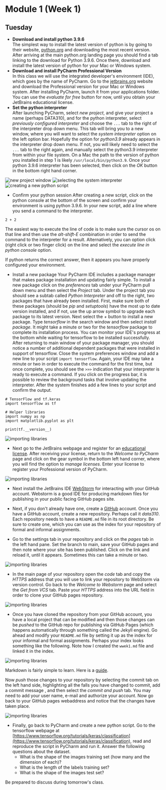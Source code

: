 # Module 1 (Week 1)

## Tuesday

- **Download and install python 3.9.6**  
  The simplest way to install the latest version of python is by going to their website, [python.org](https://www.python.org/) and downloading the most recent version.  After arriving at the main python.org landing page you should find a tab linking to the download for Python 3.9.6.  Once there, download and install the latest version of python for your Mac or Windows system.
- **Download and install PyCharm Professional Version**  
  In this class we will use the integrated developer's environment (IDE), which goes by the name of PyCharm.  Go to the [jetbrains.org](https://www.jetbrains.com/pycharm/) website and download the Professional version for your Mac or Windows system.  After installing PyCharm, launch it from your applications folder.  You can use the *evaluate for free* button for now, until you obtain your JetBrains educational license.  
- **Set the python interpreter**  
  After launching PyCharm, select *new project*, and give your project a name (perhaps DATA310), and for the python interpreter, select *previously configured interpreter* and choose the `...` tab to the right of the interpreter drop down menu.  This tab will bring you to a new window, where you will want to select the *system interpreter* option on the left option bar.  Hopefully the option for *python3.9* already appears in the interpreter drop down menu.  If not, you will likely need to select the `...` tab to the right again, and manually select the python3.9 interpreter from within your file system.  On a Mac the path to the version of python you installed in step 1 is likely `/usr/local/bin/python3.9`.  Once your python 3.9.6 interpreter has been selected, then click on the *OK* button in the bottom right hand corner.

![new project window](images/newproj.png)
![selecting the system interpreter](images/sysint.png)
![creating a new python script](images/newpy.png)

- Confirm your python session
  After creating a new script, click on the python console at the bottom of the screen and confirm your environment is using python 3.9.6.  In your new script, add a line where you send a command to the interpreter.
  
```
2 + 2
```

The easiest way to execute the line of code is to make sure the cursor os on that line and then use the *alt-shift-E* combination in order to send the command to the interpreter for a result.  Alternatively, you can option click (right click or two finger click) on the line and select the *execute line in python console* option.

If python returns the correct answer, then it appears you have properly configured your environment.

- Install a new package
  Your PyCharm IDE includes a package manager that makes package installation and updating fairly simple.  To install a new package click on the *preferences* tab under your PyCharm pull down menu and then select the *Project* tab.  Under the project tab you should see a subtab called *Python Interpreter* and off to the right, two packages that have already been installed.  First, make sure both of these packages (should be *pip* and *setuptools*) have the most up to date version installed, and if not, use the up arrow symbol to upgrade each package to its latest version.  Next select the *+* button to install a new package.  Type *tensorflow* in the search window and then select *install package*.  It might take a minute or two for the *tensorflow* package to complete its installation process.  You can monitor your IDE's progress at the bottom while waiting for tensorflow to be installed successfully.  After returning to main window of your package manager, you should notice a number of additional dependent packages that were installed in support of tensorflow.  Close the system preferences window and add a new line to your script `import tensorflow`.  Again, your IDE may take a minute or two in order to execute the command for the first time, but once complete, you should see the `>>>` indication that your interpreter is ready to execute a command.  If you click on the progress bar, it is possible to review the background tasks that involve updating the interpreter.  After the system finishes add a few lines to your script and confirm the output.
  
```
# TensorFlow and tf.keras
import tensorflow as tf

# Helper libraries
import numpy as np
import matplotlib.pyplot as plt

print(tf.__version__)
```
![importing libraries](images/install.png)

- Next go to the JetBrains webpage and register for an [educational license](https://www.jetbrains.com/shop/eform/students).  After receiving your license, return to the *Welcome to PyCharm* page and click on the gear symbol in the bottom left hand corner, where you will find the option to *manage licenses*.  Enter your license to register your Professional version of PyCharm.

![importing libraries](images/license.png)

- Next install the JetBrains IDE [WebStorm](https://www.jetbrains.com/webstorm/) for interacting with your GitHub account.  Webstorm is a good IDE for producing markdown files for publishing in your public facing GitHub pages site.

- Next, if you don't already have one, create a [GitHub](https://github.com) account.  Once you have a GitHub account, create a new repository.  Perhaps call it *data310*.  Each repository needs to have a `README.md` file in its root directory.  Be sure to create one, which you can use as the index for your repository of formal and informal assignments.

- Go to the settings tab in your repository and click on the *pages* tab in the left hand pane.  Set the branch to main, save your GitHub pages and then note where your site has been published.  Click on the link and reload it, until it appears.  Sometimes this can take a minute or two.  

![importing libraries](images/pages.png)

- In the main page of your repository open the *code* tab and copy the *HTTPS* address that you will use to link your repository to WebStorm via version control.  Go back to the *Welcome to Webstorm* page and select the *Get from VCS* tab.  Paste your *HTTPS* address into the URL field in order to clone your GitHub pages repository.

![importing libraries](images/vcs.png)

- Once you have cloned the repository from your GitHub account, you have a local project that can be modified and then those changes can be *pushed* to the GitHub repo for publishing via GitHub Pages (which happens automatically through something called the Jekyll engine).  Go ahead and modify your `README.md` file by setting it up as the index for your informal and formal assignments.  Perhaps your index looks something like the following.  Note how I created the `wwek1.md` file and linked it in the index.    

![importing libraries](images/index.png)  

Markdown is fairly simple to learn.  Here is a [guide](https://github.com/adam-p/markdown-here/wiki/Markdown-Cheatsheet).

Now *push* those changes to your repository by selecting the commit tab on the left hand side, highlighting all the falls you have changed to commit, add a commit message , and then select the *commit and push* tab.  You may need to add your user name, e-mail and authorize your account.  Now go back to your GitHub pages webaddress and notice that the changes have taken place.

![importing libraries](images/webpage.png)  

- Finally, go back to PyCharm and create a new python script.  Go to the tensorflow webpage at [https://www.tensorflow.org/tutorials/keras/classification](https://www.tensorflow.org/tutorials/keras/classification), read and reproduce the script in PyCharm and run it.  Answer the following questions about the dataset. 
    - What is the shape of the images training set (how many and the dimension of each)?
    - What is the length of the labels training set? 
    - What is the shape of the images test set?  

Be prepared to discuss during tomorrow's class.






